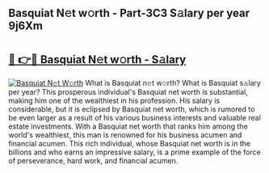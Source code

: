 ## Basquiat N𝚎t w𝚘rth - Part-3C3 S𝚊lary per year 9j6Xm

# <h2><a href="http://gc01227.nevu.top/?p=Basquiat">🔗 👉🔴 Basquiat N𝚎t w𝚘rth - S𝚊lary</a></h2>

[![Basquiat N𝚎t W𝚘rth](https://i.imgur.com/Oavwk0R.jpeg)](http://gc01227.nevu.top/?p=Basquiat)
What is Basquiat n𝚎t w𝚘rth? What is Basquiat s𝚊lary per year?
This prosperous individual's Basquiat net worth is substantial, making him one of the wealthiest in his profession. His salary is considerable, but it is eclipsed by Basquiat net worth, which is rumored to be even larger as a result of his various business interests and valuable real estate investments. With a Basquiat net worth that ranks him among the world's wealthiest, this man is renowned for his business acumen and financial acumen. This rich individual, whose Basquiat net worth is in the billions and who earns an impressive salary, is a prime example of the force of perseverance, hard work, and financial acumen.
